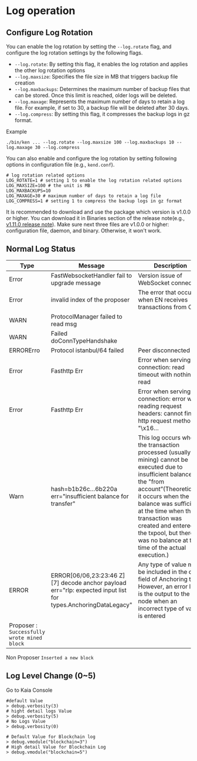 # Log operation

## Configure Log Rotation

You can enable the log rotation by setting the `--log.rotate` flag, and configure the log rotation settings by the following flags.
- `--log.rotate`: By setting this flag, it enables the log rotation and applies the other log rotation options
- `--log.maxsize`: Specifies the file size in MB that triggers backup file creation
- `--log.maxbackups`: Determines the maximum number of backup files that can be stored. Once this limit is reached, older logs will be deleted.
- `--log.maxage`: Represents the maximum number of days to retain a log file. For example, if set to 30, a backup file will be deleted after 30 days.
- `--log.compress`: By setting this flag, it compresses the backup logs in gz format.

Example
```
./bin/ken ... --log.rotate --log.maxsize 100 --log.maxbackups 10 --log.maxage 30 --log.compress
```
You can also enable and configure the log rotation by setting following options in configuration file (e.g., `kend.conf`).
```
# log rotation related options
LOG_ROTATE=1 # setting 1 to enable the log rotation related options
LOG_MAXSIZE=100 # the unit is MB
LOG_MAXBACKUPS=10
LOG_MAXAGE=30 # maximum number of days to retain a log file
LOG_COMPRESS=1 # setting 1 to compress the backup logs in gz format
```
It is recommended to download and use the package which version is v1.0.0 or higher. You can download it in Binaries section of the release note(e.g., [v1.11.0 release note](https://github.com/klaytn/klaytn/releases/tag/v1.11.0)). Make sure next three files are v1.0.0 or higher: configuration file, daemon, and binary. Otherwise, it won't work.

## Normal Log Status

| Type                                        | Message                                                                                                          | Description                                                                                                                                                                                                                                                                                                                       |     |
| ------------------------------------------- | ---------------------------------------------------------------------------------------------------------------- | --------------------------------------------------------------------------------------------------------------------------------------------------------------------------------------------------------------------------------------------------------------------------------------------------------------------------------- | --- |
| Error                                       | FastWebsocketHandler fail to upgrade message                                                                     | Version issue of WebSocket connection                                                                                                                                                                                                                                                                                             | low |
| Error                                       | invalid index of the proposer                                                                                    | The error that occurs when EN receives transactions from CN                                                                                                                                                                                                                                                                       | low |
| WARN                                        | ProtocolManager failed to read msg                                                                               |                                                                                                                                                                                                                                                                                                                                   | low |
| WARN                                        | Failed doConnTypeHandshake                                                                                       |                                                                                                                                                                                                                                                                                                                                   | low |
| ERRORErro                                   | Protocol istanbul/64 failed                                                                                      | Peer disconnected                                                                                                                                                                                                                                                                                                                 | low |
| Error                                       | Fasthttp Err                                                                                                     | Error when serving connection: read timeout with nothing read                                                                                                                                                                                                                                                                     | low |
| Error                                       | Fasthttp Err                                                                                                     | Error when serving connection: error when reading request headers: cannot find http request method in "\x16…                                                                                                                                                                                                                      | low |
|  Warn                                       | hash=b1b26c…6b220a err="insufficient balance for transfer"                                                       | This log occurs when the transaction processed (usually mining) cannot be executed due to insufficient balance in the "from account”(Theoretically, it occurs when the balance was sufficient at the time when the transaction was created and entered the txpool, but there was no balance at the time of the actual execution.) | low |
| ERROR                                       | ERROR\[06/06,23:23:46 Z] \[7] decode anchor payload err="rlp: expected input list for types.AnchoringDataLegacy" | Any type of value may be included in the data field of Anchoring tx. However, an error log is the output to the node when an incorrect type of value is entered                                                                                                                                                                   |     |
| Proposer : `Successfully wrote mined block` |                                                                                                                  |                                                                                                                                                                                                                                                                                                                                   |     |

Non Proposer `Inserted a new block`

## Log Level Change (0\~5)

Go to Kaia Console

```
#default Value
> debug.verbosity(3)
# hight detail logs Value
> debug.verbosity(5)
# No Logs Value
> debug.verbosity(0)

# Default Value for Blockchain log
> debug.vmodule("blockchain=3")
# High detail Value for Blockchain Log
> debug.vmodule("blockchain=5")

```
